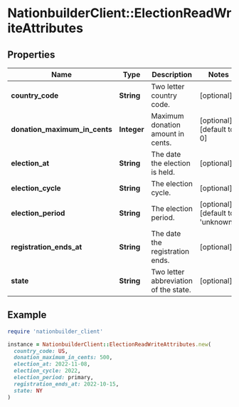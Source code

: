 # NationbuilderClient::ElectionReadWriteAttributes

## Properties

| Name | Type | Description | Notes |
| ---- | ---- | ----------- | ----- |
| **country_code** | **String** | Two letter country code. | [optional] |
| **donation_maximum_in_cents** | **Integer** | Maximum donation amount in cents. | [optional][default to 0] |
| **election_at** | **String** | The date the election is held. | [optional] |
| **election_cycle** | **String** | The election cycle. | [optional] |
| **election_period** | **String** | The election period. | [optional][default to &#39;unknown&#39;] |
| **registration_ends_at** | **String** | The date the registration ends. | [optional] |
| **state** | **String** | Two letter abbreviation of the state. | [optional] |

## Example

```ruby
require 'nationbuilder_client'

instance = NationbuilderClient::ElectionReadWriteAttributes.new(
  country_code: US,
  donation_maximum_in_cents: 500,
  election_at: 2022-11-08,
  election_cycle: 2022,
  election_period: primary,
  registration_ends_at: 2022-10-15,
  state: NY
)
```

